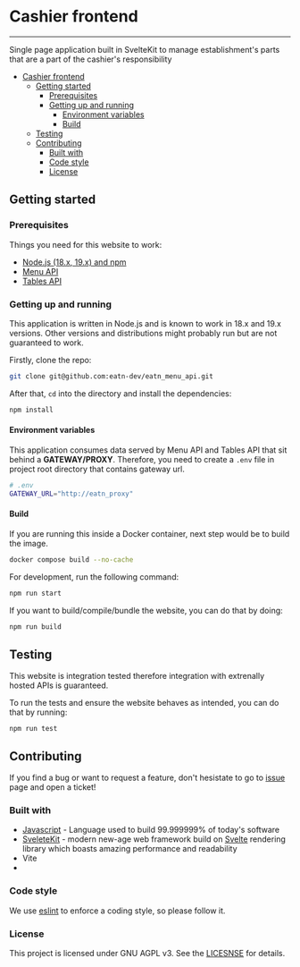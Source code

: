 # Cashier frontend

--- 

Single page application built in SvelteKit to manage establishment's parts that are a part of the cashier's responsibility

- [Cashier frontend](#cashier-frontend)
  - [Getting started](#getting-started)
    - [Prerequisites](#prerequisites)
    - [Getting up and running](#getting-up-and-running)
      - [Environment variables](#environment-variables)
      - [Build](#build)
  - [Testing](#testing)
  - [Contributing](#contributing)
    - [Built with](#built-with)
    - [Code style](#code-style)
    - [License](#license)


## Getting started

### Prerequisites

Things you need for this website to work:

- [Node.js (18.x, 19.x) and npm](https://nodejs.org/)
- [Menu API](https://github.com/eatn-dev/eatn_menu_api)
- [Tables API](https://github.com/eatn-dev/eatn_tables_api)

### Getting up and running

This application is written in Node.js and is known to work in 18.x and 19.x versions. Other versions and distributions might probably run but are not guaranteed to work.

Firstly, clone the repo:

```sh
git clone git@github.com:eatn-dev/eatn_menu_api.git
```

After that, `cd` into the directory and install the dependencies:

```sh
npm install
```

#### Environment variables

This application consumes data served by Menu API and Tables API that sit behind a **GATEWAY/PROXY**. Therefore, you need to create a `.env` file in project root directory that contains gateway url.

```bash
# .env
GATEWAY_URL="http://eatn_proxy"
```

#### Build

If you are running this inside a Docker container, next step would be to build the image.

```sh
docker compose build --no-cache
```

For development, run the following command:

```sh
npm run start
```

If you want to build/compile/bundle the website, you can do that by doing:

```bash
npm run build
```

## Testing

This website is integration tested therefore integration with extrenally hosted APIs is guaranteed.

To run the tests and ensure the website behaves as intended, you can do that by running:

```
npm run test
```

## Contributing

If you find a bug or want to request a feature, don't hesistate to go to [issue](https://github.com/eatn-dev/eatn_menu_api/issues) page and open a ticket!

### Built with

 - [Javascript]() - Language used to build 99.999999% of today's software
- [SveleteKit](https://kit.svelte.dev/) - modern new-age web framework build on [Svelte](https://svelte.dev/) rendering library which boasts amazing performance and readability
- Vite
- 
### Code style

We use [eslint](https://eslint.org/) to enforce a coding style, so please follow it.

### License

This project is licensed under GNU AGPL v3. See the [LICESNSE](./LICENSE) for details.